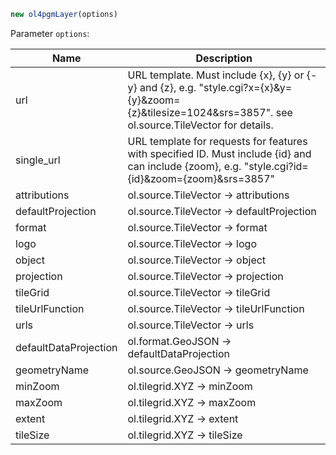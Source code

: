 ```js
new ol4pgmLayer(options)
```

Parameter `options`:

Name | Description
-----|-----------------
url  | URL template. Must include {x}, {y} or {-y} and {z}, e.g. "style.cgi?x={x}&y={y}&zoom={z}&tilesize=1024&srs=3857". see ol.source.TileVector for details.
single_url | URL template for requests for features with specified ID. Must include {id} and can include {zoom}, e.g. "style.cgi?id={id}&zoom={zoom}&srs=3857"
attributions | ol.source.TileVector -> attributions
defaultProjection | ol.source.TileVector -> defaultProjection
format | ol.source.TileVector -> format
logo | ol.source.TileVector -> logo
object | ol.source.TileVector -> object
projection | ol.source.TileVector -> projection
tileGrid | ol.source.TileVector -> tileGrid
tileUrlFunction | ol.source.TileVector -> tileUrlFunction
urls | ol.source.TileVector -> urls
defaultDataProjection | ol.format.GeoJSON -> defaultDataProjection
geometryName | ol.source.GeoJSON -> geometryName
minZoom | ol.tilegrid.XYZ -> minZoom
maxZoom | ol.tilegrid.XYZ -> maxZoom
extent | ol.tilegrid.XYZ -> extent
tileSize | ol.tilegrid.XYZ -> tileSize
